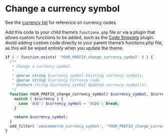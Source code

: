 # Change a currency symbol

See the [currency list](https://woocommerce.github.io/code-reference/files/woocommerce-includes-wc-core-functions.html#source-view.475) for reference on currency codes.

Add this code to your child theme’s `functions.php` file or via a plugin that allows custom functions to be added, such as the [Code Snippets](https://wordpress.org/plugins/code-snippets/) plugin. Avoid adding custom code directly to your parent theme’s functions.php file, as this will be wiped entirely when you update the theme.

```php
if ( ! function_exists( 'YOUR_PREFIX_change_currency_symbol' ) ) {
  /**
   * Change a currency symbol
   * 
   * @param string $currency_symbol Existing currency symbols.
   * @param string $currency Currency code.
   * @return string $currency_symbol Updated currency symbol(s).
   */  
  function YOUR_PREFIX_change_currency_symbol( $currency_symbol, $currency ) {
    switch ( $currency ) {
      case 'AUD': $currency_symbol = 'AUD$'; break;
    }

    return $currency_symbol;       
  }
  add_filter( 'woocommerce_currency_symbol', 'YOUR_PREFIX_change_currency_symbol', 10, 2 );  
}
```
